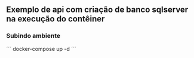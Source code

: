 ## Exemplo de api com criação de banco sqlserver na execução do contêiner 

### Subindo ambiente
´´´
docker-compose up -d
´´´
